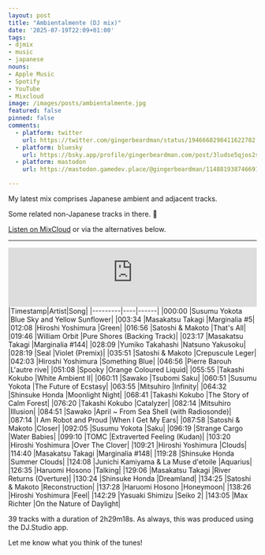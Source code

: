 ```yaml
---
layout: post
title: "Ambientalmente (DJ mix)"
date: '2025-07-19T22:09+01:00'
tags:
- djmix
- music
- japanese
nouns:
- Apple Music
- Spotify
- YouTube
- Mixcloud
image: /images/posts/ambientalmente.jpg
featured: false
pinned: false
comments:
  - platform: twitter
    url: https://twitter.com/gingerbeardman/status/1946668298411622782
  - platform: bluesky
    url: https://bsky.app/profile/gingerbeardman.com/post/3ludse5qjos2s
  - platform: mastodon
    url: https://mastodon.gamedev.place/@gingerbeardman/114881938746691481

---
```


My latest mix comprises Japanese ambient and adjacent tracks.

Some related non-Japanese tracks in there. 🔰

[Listen on MixCloud](https://www.mixcloud.com/gingerbeardman/ambientalmente/) or via the alternatives below.

----

<iframe width="100%" height="120" src="https://player-widget.mixcloud.com/widget/iframe/?hide_cover=1&feed=%2Fgingerbeardman%2Fambientalmente%2F" frameborder="0" ></iframe>

<div class="table-wrapper" markdown="block">
|Timestamp|Artist|Song|
|---------|----|------|
|000:00 |Susumu Yokota |Blue Sky and Yellow Sunflower|
|003:34 |Masakatsu Takagi |Marginalia #5|
|012:08 |Hiroshi Yoshimura |Green|
|016:56 |Satoshi & Makoto |That's All|
|019:46 |William Orbit |Pure Shores (Backing Track)|
|023:17 |Masakatsu Takagi |Marginalia #144|
|028:09 |Yumiko Takahashi |Natsuno Yakusoku|
|028:19 |Seal |Violet (Premix)|
|035:51 |Satoshi & Makoto |Crepuscule Leger|
|042:03 |Hiroshi Yoshimura |Something Blue|
|046:56 |Pierre Barouh |L'autre rive|
|051:08 |Spooky |Orange Coloured Liquid|
|055:55 |Takashi Kokubo |White Ambient II|
|060:11 |Sawako |Tsubomi Saku|
|060:51 |Susumu Yokota |The Future of Ecstasy|
|063:55 |Mitsuhiro |Infinity|
|064:32 |Shinsuke Honda |Moonlight Night|
|068:41 |Takashi Kokubo |The Story of Calm Forest|
|076:20 |Takashi Kokubo |Catalyzer|
|082:14 |Mitsuhiro |Illusion|
|084:51 |Sawako |April ~ From Sea Shell (with Radiosonde)|
|087:14 |I Am Robot and Proud |When I Get My Ears|
|087:58 |Satoshi & Makoto |Closer|
|092:05 |Susumu Yokota |Saku|
|096:19 |Strange Cargo |Water Babies|
|099:10 |TOMC |Extraverted Feeling (Kudan)|
|103:20 |Hiroshi Yoshimura |Over The Clover|
|109:21 |Hiroshi Yoshimura |Clouds|
|114:40 |Masakatsu Takagi |Marginalia #148|
|119:28 |Shinsuke Honda |Summer Clouds|
|124:08 |Junichi Kamiyama & La Muse d'etoile |Aquarius|
|126:35 |Haruomi Hosono |Talking|
|129:06 |Masakatsu Takagi |River Returns (Overture)|
|130:24 |Shinsuke Honda |Dreamland|
|134:25 |Satoshi & Makoto |Reconstruction|
|137:28 |Haruomi Hosono |Honeymoon|
|138:26 |Hiroshi Yoshimura |Feel|
|142:29 |Yasuaki Shimizu |Seiko 2|
|143:05 |Max Richter |On the Nature of Daylight|

</div>

39 tracks with a duration of 2h29m18s. As always, this was produced using the DJ.Studio app. 

Let me know what you think of the tunes!
